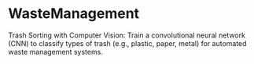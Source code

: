 # WasteManagement
Trash Sorting with Computer Vision: Train a convolutional neural network (CNN) to classify types of trash (e.g., plastic, paper, metal) for automated waste management systems.
